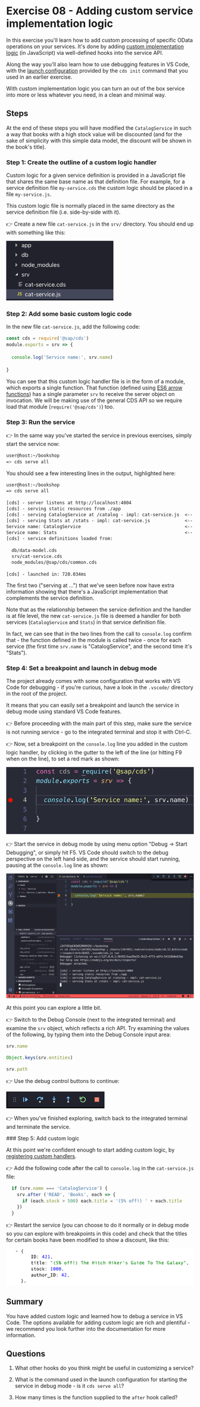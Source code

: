 # Exercise 08 - Adding custom service implementation logic

In this exercise you'll learn how to add custom processing of specific OData operations on your services. It's done by adding [custom implementation logic](https://help.sap.com/viewer/65de2977205c403bbc107264b8eccf4b/Cloud/en-US/68af515a26d944c38d81fd92ad33681e.html) (in JavaScript) via well-defined hooks into the service API.

Along the way you'll also learn how to use debugging features in VS Code, with the [launch configuration](https://code.visualstudio.com/docs/editor/debugging#_launch-configurations) provided by the `cds init` command that you used in an earlier exercise.

With custom implementation logic you can turn an out of the box service into more or less whatever you need, in a clean and minimal way.


## Steps

At the end of these steps you will have modified the `CatalogService` in such a way that books with a high stock value will be discounted (and for the sake of simplicity with this simple data model, the discount will be shown in the book's title).


### Step 1: Create the outline of a custom logic handler

Custom logic for a given service definition is provided in a JavaScript file that shares the same base name as that definition file. For example, for a service definition file `my-service.cds` the custom logic should be placed in a file `my-service.js`.

This custom logic file is normally placed in the same directory as the service definition file (i.e. side-by-side with it).

:point_right: Create a new file `cat-service.js` in the `srv/` directory. You should end up with something like this:

![handlers directory](handlers-dir.png)


### Step 2: Add some basic custom logic code

In the new file `cat-service.js`, add the following code:

```javascript
const cds = require('@sap/cds')
module.exports = srv => {

  console.log('Service name:', srv.name)

}
```

You can see that this custom logic handler file is in the form of a module, which exports a single function. That function (defined using [ES6 arrow functions](https://developer.mozilla.org/en-US/docs/Web/JavaScript/Reference/Functions/Arrow_functions)) has a single parameter `srv` to receive the server object on invocation. We will be making use of the general CDS API so we require load that module (`require('@sap/cds')`) too.


### Step 3: Run the service

:point_right: In the same way you've started the service in previous exercises, simply start the service now:

```sh
user@host:~/bookshop
=> cds serve all
```

You should see a few interesting lines in the output, highlighted here:

```
user@host:~/bookshop
=> cds serve all

[cds] - server listens at http://localhost:4004
[cds] - serving static resources from ./app
[cds] - serving CatalogService at /catalog - impl: cat-service.js  <--
[cds] - serving Stats at /stats - impl: cat-service.js             <--
Service name: CatalogService                                       <--
Service name: Stats                                                <--
[cds] - service definitions loaded from:

  db/data-model.cds
  srv/cat-service.cds
  node_modules/@sap/cds/common.cds

[cds] - launched in: 720.034ms
```

The first two ("serving <service> at <endpoint> ...") that we've seen before now have extra information showing that there's a JavaScript implementation that complements the service definition.

Note that as the relationship between the service definition and the handler is at file level, the new `cat-service.js` file is deemed a handler for both services (`CatalogService` and `Stats`) in that service definition file.

In fact, we can see that in the two lines from the call to `console.log` confirm that - the function defined in the module is called twice - once for each service (the first time `srv.name` is "CatalogService", and the second time it's "Stats").


### Step 4: Set a breakpoint and launch in debug mode

The project already comes with some configuration that works with VS Code for debugging - if you're curious, have a look in the `.vscode/` directory in the root of the project.

It means that you can easily set a breakpoint and launch the service in debug mode using standard VS Code features.

:point_right: Before proceeding with the main part of this step, make sure the service is not running service - go to the integrated terminal and stop it with Ctrl-C.

:point_right: Now, set a breakpoint on the `console.log` line you added in the custom logic handler, by clicking in the gutter to the left of the line (or hitting F9 when on the line), to set a red mark as shown:

![breakpoint set](breakpoint-set.png)

:point_right: Start the service in debug mode by using menu option "Debug -> Start Debugging", or simply hit F5. VS Code should switch to the debug perspective on the left hand side, and the service should start running, pausing at the `console.log` line as shown:

![running in debug mode](running-debug.png)

At this point you can explore a little bit.

:point_right: Switch to the Debug Console (next to the integrated terminal) and examine the `srv` object, which reflects a rich API. Try examining the values of the following, by typing them into the Debug Console input area:

```javascript
srv.name
```

```javascript
Object.keys(srv.entities)
```

```javascript
srv.path
```

:point_right: Use the debug control buttons to continue:

![debug control buttons](debug-buttons.png)


:point_right: When you've finished exploring, switch back to the integrated terminal and terminate the service.


### Step 5: Add custom logic

At this point we're confident enough to start adding custom logic, by [registering custom handlers](https://help.sap.com/viewer/65de2977205c403bbc107264b8eccf4b/Cloud/en-US/94c7b69cc4584a1a9dfd9cb2da295d5e.html).

:point_right: Add the following code after the call to `console.log` in the `cat-service.js` file:

```js
  if (srv.name === 'CatalogService') {
    srv.after ('READ', 'Books', each => {
      if (each.stock > 500) each.title = '(5% off!) ' + each.title
    })
  }
```

:point_right: Restart the service (you can choose to do it normally or in debug mode so you can explore with breakpoints in this code) and check that the titles for certain books have been modified to show a discount, like this:

![discount showing](discount.png)


## Summary

You have added custom logic and learned how to debug a service in VS Code. The options available for adding custom logic are rich and plentiful - we recommend you look further into the documentation for more information.


## Questions

1. What other hooks do you think might be useful in customizing a service?

1. What is the command used in the launch configuration for starting the service in debug mode - is it `cds serve all`?

1. How many times is the function supplied to the `after` hook called?

